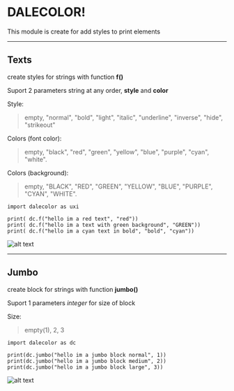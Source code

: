 # DALECOLOR!

This module is create for add styles to print elements

___

## Texts

create styles for strings with function **f()**

Suport 2 parameters string at any order, **style** and **color**

Style:
>empty, "normal", "bold", "light", "italic", "underline", "inverse", "hide", "strikeout"

Colors (font color):
>empty, "black", "red", "green", "yellow", "blue", "purple", "cyan", "white".

Colors (background):
>empty, "BLACK", "RED", "GREEN", "YELLOW", "BLUE", "PURPLE", "CYAN", "WHITE".

    import dalecolor as uxi

    print( dc.f("hello im a red text", "red"))
    print( dc.f("hello im a text with green background", "GREEN"))
    print( dc.f("hello im a cyan text in bold", "bold", "cyan"))

![alt text](https://github.com/patricio-dsgn/python-console-style/blob/main/img1.png?raw=true "Title") 

___

## Jumbo

create block for strings with function **jumbo()**

Suport 1 parameters _integer_ for size of block

Size:
> empty(1), 2, 3

    import dalecolor as dc

    print(dc.jumbo("hello im a jumbo block normal", 1))
    print(dc.jumbo("hello im a jumbo block medium", 2))
    print(dc.jumbo("hello im a jumbo block large", 3))

![alt text](https://github.com/patricio-dsgn/python-console-style/blob/main/img2.png?raw=true "Title") 
